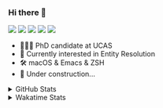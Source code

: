 ### Hi there 👋

[![](https://img.shields.io/badge/-Email-325180?logo=maildotru&logoColor=white&style=flat-square)](mailto:hi@wang.tianshu.me)
[![](https://img.shields.io/badge/-GitHub-black?logo=GitHub&style=flat-square)](https://github.com/tshu-w)
[![](https://img.shields.io/badge/-Telegram-26a5e4?labelColor=fafafa&logo=telegram&style=flat-square)](https://t.me/tshu_w) 
[![](https://img.shields.io/badge/-Twitter-1da1f2?logo=Twitter&logoColor=white&style=flat-square)](https://twitter.com/tshu_w)
[![](https://komarev.com/ghpvc/?username=tshu-w&color=blueviolet&style=flat-square)]()



- 🧑🏻‍🎓 PhD candidate at UCAS
- 🔭 Currently interested in Entity Resolution
- 🛠 macOS & Emacs & ZSH
- 🚧 Under construction...

<details>

<summary>GitHub Stats</summary>

![Tianshu's GitHub stats](https://github-readme-stats.vercel.app/api?username=tshu-w&show_icons=true&theme=buefy&count_private=true)
  
</details>


<details>
  <summary>Wakatime Stats</summary>

  Currently, files accessed by tramp cannot be tracked by wakatime, see https://github.com/wakatime/wakatime-mode/issues/27
  <br>
  
<!--START_SECTION:waka-->
![Code Time](http://img.shields.io/badge/Code%20Time-6%2C326%20hrs%207%20mins-blue)

**I'm a Night 🦉** 

```text
🌞 Morning                260 commits         ███░░░░░░░░░░░░░░░░░░░░░░   10.40 % 
🌆 Daytime                919 commits         █████████░░░░░░░░░░░░░░░░   36.77 % 
🌃 Evening                1062 commits        ███████████░░░░░░░░░░░░░░   42.50 % 
🌙 Night                  258 commits         ███░░░░░░░░░░░░░░░░░░░░░░   10.32 % 
```
📅 **I'm Most Productive on Tuesday** 

```text
Monday                   430 commits         ████░░░░░░░░░░░░░░░░░░░░░   17.21 % 
Tuesday                  651 commits         ███████░░░░░░░░░░░░░░░░░░   26.05 % 
Wednesday                351 commits         ████░░░░░░░░░░░░░░░░░░░░░   14.05 % 
Thursday                 160 commits         ██░░░░░░░░░░░░░░░░░░░░░░░   06.40 % 
Friday                   429 commits         ████░░░░░░░░░░░░░░░░░░░░░   17.17 % 
Saturday                 318 commits         ███░░░░░░░░░░░░░░░░░░░░░░   12.73 % 
Sunday                   160 commits         ██░░░░░░░░░░░░░░░░░░░░░░░   06.40 % 
```


📊 **This Week I Spent My Time On** 

```text
💬 Programming Languages: 
sh                       17 hrs 23 mins      █████████████████████████   100.00 % 

🔥 Editors: 
Zsh                      17 hrs 23 mins      █████████████████████████   100.00 % 

🐱‍💻 Projects: 
lightning-template       6 hrs 52 mins       ██████████░░░░░░░░░░░░░░░   39.58 % 
Terminal                 5 hrs 8 mins        ███████░░░░░░░░░░░░░░░░░░   29.60 % 
arknet                   5 hrs 1 min         ███████░░░░░░░░░░░░░░░░░░   28.90 % 
uniblocker               13 mins             ░░░░░░░░░░░░░░░░░░░░░░░░░   01.27 % 
dotfiles                 2 mins              ░░░░░░░░░░░░░░░░░░░░░░░░░   00.23 % 

💻 Operating System: 
Linux                    9 hrs 46 mins       ██████████████░░░░░░░░░░░   56.16 % 
Mac                      7 hrs 37 mins       ███████████░░░░░░░░░░░░░░   43.84 % 
```

**I Mostly Code in Python** 

```text
Python                   22 repos            ███████████░░░░░░░░░░░░░░   44.00 % 
Emacs Lisp               10 repos            █████░░░░░░░░░░░░░░░░░░░░   20.00 % 
Jupyter Notebook         2 repos             █░░░░░░░░░░░░░░░░░░░░░░░░   04.00 % 
TeX                      2 repos             █░░░░░░░░░░░░░░░░░░░░░░░░   04.00 % 
HTML                     2 repos             █░░░░░░░░░░░░░░░░░░░░░░░░   04.00 % 
```




 Last Updated on 23/03/2023 08:20:09 UTC
<!--END_SECTION:waka-->
</details>
